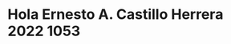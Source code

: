 <!DOCTYPE html>
<html lang="es">
<head>
  <meta charset="UTF-8">
  <meta name="viewport" content="width=device-width, initial-scale=1.0">
  <title>Este es mi segundo parcial AzureDevops</title>
</head>
<body>
  <h1>Hola Ernesto A. Castillo Herrera 2022 1053</h1>
</body>
</html>
